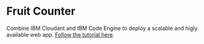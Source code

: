 # Fruit Counter

Combine IBM Cloudant and IBM Code Engine to deploy a scalable and higly available web app. [Follow the tutorial here](https://www.ibm.com/cloud/blog/ibm-code-engine-and-ibm-cloudant-serverless-data-and-infrastructure).


